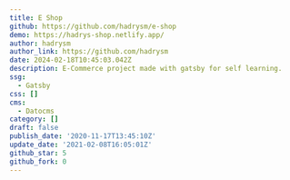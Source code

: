 ```yaml
---
title: E Shop
github: https://github.com/hadrysm/e-shop
demo: https://hadrys-shop.netlify.app/
author: hadrysm
author_link: https://github.com/hadrysm
date: 2024-02-18T10:45:03.042Z
description: E-Commerce project made with gatsby for self learning.
ssg:
  - Gatsby
css: []
cms:
  - Datocms
category: []
draft: false
publish_date: '2020-11-17T13:45:10Z'
update_date: '2021-02-08T16:05:01Z'
github_star: 5
github_fork: 0
---
```

